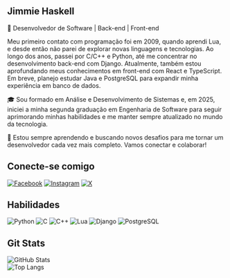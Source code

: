 ## Jimmie Haskell
🚀 Desenvolvedor de Software | Back-end | Front-end

Meu primeiro contato com programação foi em 2009, quando aprendi Lua, e desde então não parei de explorar novas linguagens e tecnologias. Ao longo dos anos, passei por C/C++ e Python, até me concentrar no desenvolvimento back-end com Django. Atualmente, também estou aprofundando meus conhecimentos em front-end com React e TypeScript. Em breve, planejo estudar Java e PostgreSQL para expandir minha experiência em banco de dados.

🎓 Sou formado em Análise e Desenvolvimento de Sistemas e, em 2025, iniciei a minha segunda graduação em Engenharia de Software para seguir aprimorando minhas habilidades e me manter sempre atualizado no mundo da tecnologia.

🌱 Estou sempre aprendendo e buscando novos desafios para me tornar um desenvolvedor cada vez mais completo. Vamos conectar e colaborar!

## Conecte-se comigo
[![Facebook](https://img.shields.io/badge/Facebook-1877F2?style=for-the-badge&logo=facebook)](https://www.facebook.com/haskellmb/) [![Instagram](https://img.shields.io/badge/-Instagram-%23E4405F?style=for-the-badge&logo=instagram&logoColor=fff)](https://www.instagram.com/haskellmb/) [![X](https://img.shields.io/badge/haskellmb-000?style=for-the-badge&logo=x)](https://x.com/haskellmb)

## Habilidades
![Python](https://img.shields.io/badge/python-3670A0?style=for-the-badge&logo=python&logoColor=ffdd54) ![C](https://img.shields.io/badge/C-00599C?style=for-the-badge&logo=c&logoColor=white) ![C++](https://img.shields.io/badge/C%2B%2B-00599C?style=for-the-badge&logo=c%2B%2B&logoColor=white) ![Lua](https://img.shields.io/badge/Lua-2C2D72?style=for-the-badge&logo=lua&logoColor=white) ![Django](https://img.shields.io/badge/django-%23092E20.svg?style=for-the-badge&logo=django&logoColor=white) ![PostgreSQL](https://img.shields.io/badge/PostgreSQL-000?style=for-the-badge&logo=postgresql)

## Git Stats
![GitHub Stats](https://github-readme-stats.vercel.app/api?username=jimmiehaskell&theme=transparent&bg_color=000&border_color=30A3DC&show_icons=true&icon_color=30A3DC&title_color=E94D5F&text_color=FFF)<br>
![Top Langs](https://github-readme-stats-git-masterrstaa-rickstaa.vercel.app/api/top-langs/?username=jimmiehaskell&bg_color=000&border_color=30A3DC&title_color=E94D5F&text_color=FFF)

<!--
**jimmiehaskell/jimmiehaskell** is a ✨ _special_ ✨ repository because its `README.md` (this file) appears on your GitHub profile.

Here are some ideas to get you started:

- 🔭 I’m currently working on ...
- 🌱 I’m currently learning ...
- 👯 I’m looking to collaborate on ...
- 🤔 I’m looking for help with ...
- 💬 Ask me about ...
- 📫 How to reach me: ...
- 😄 Pronouns: ...
- ⚡ Fun fact: ...
-->
